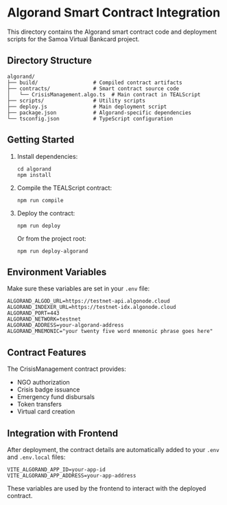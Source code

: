 # Algorand Smart Contract Integration

This directory contains the Algorand smart contract code and deployment scripts for the Samoa Virtual Bankcard project.

## Directory Structure

```
algorand/
├── build/                  # Compiled contract artifacts
├── contracts/              # Smart contract source code
│   └── CrisisManagement.algo.ts  # Main contract in TEALScript
├── scripts/                # Utility scripts
├── deploy.js               # Main deployment script
├── package.json            # Algorand-specific dependencies
└── tsconfig.json           # TypeScript configuration
```

## Getting Started

1. Install dependencies:
   ```
   cd algorand
   npm install
   ```

2. Compile the TEALScript contract:
   ```
   npm run compile
   ```

3. Deploy the contract:
   ```
   npm run deploy
   ```
   
   Or from the project root:
   ```
   npm run deploy-algorand
   ```

## Environment Variables

Make sure these variables are set in your `.env` file:

```
ALGORAND_ALGOD_URL=https://testnet-api.algonode.cloud
ALGORAND_INDEXER_URL=https://testnet-idx.algonode.cloud
ALGORAND_PORT=443
ALGORAND_NETWORK=testnet
ALGORAND_ADDRESS=your-algorand-address
ALGORAND_MNEMONIC="your twenty five word mnemonic phrase goes here"
```

## Contract Features

The CrisisManagement contract provides:

- NGO authorization
- Crisis badge issuance
- Emergency fund disbursals
- Token transfers
- Virtual card creation

## Integration with Frontend

After deployment, the contract details are automatically added to your `.env` and `.env.local` files:

```
VITE_ALGORAND_APP_ID=your-app-id
VITE_ALGORAND_APP_ADDRESS=your-app-address
```

These variables are used by the frontend to interact with the deployed contract.